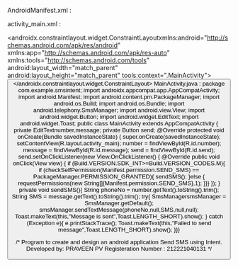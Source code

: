 
AndroidManifest.xml :
<?xml version="1.0" encoding="utf-8"?>
<manifest xmlns:android="http://schemas.android.com/apk/res/android"
xmlns:tools="http://schemas.android.com/tools">
<uses-feature
android:name="android.hardware.telephony"
android:required="false" />
<uses-permission android:name="android.permission.SEND_SMS"/>
<uses-permission android:name="android.permission.RECEIVE_SMS"/>
<application
android:allowBackup="true"
android:dataExtractionRules="@xml/data_extraction_rules"
android:fullBackupContent="@xml/backup_rules"
android:icon="@mipmap/ic_launcher"
android:label="@string/app_name"
android:roundIcon="@mipmap/ic_launcher_round"
android:supportsRtl="true"
android:theme="@style/Theme.SMSIntent"
tools:targetApi="31">
<activity
android:name=".MainActivity"
android:exported="true">
<intent-filter>
<action android:name="android.intent.action.MAIN" />
<category android:name="android.intent.category.LAUNCHER" />
</intent-filter>
</activity>
</application>
</manifest>
activity_main.xml :
<?xml version="1.0" encoding="utf-8"?>
<androidx.constraintlayout.widget.ConstraintLayoutxmlns:android="http://schemas.android.com/apk/res/android"
xmlns:app="http://schemas.android.com/apk/res-auto"
xmlns:tools="http://schemas.android.com/tools"
android:layout_width="match_parent"
android:layout_height="match_parent"
tools:context=".MainActivity">
<EditText
android:id="@+id/number"
android:layout_width="wrap_content"
android:layout_height="wrap_content"
android:layout_marginTop="180dp"
android:ems="10"
android:inputType="phone"
android:text="Phone Number"
app:layout_constraintEnd_toEndOf="parent"
app:layout_constraintHorizontal_bias="0.497"
app:layout_constraintStart_toStartOf="parent"
app:layout_constraintTop_toTopOf="parent" />
<EditText
android:id="@+id/message"
android:layout_width="wrap_content"
android:layout_height="wrap_content"
android:layout_marginTop="24dp"
android:ems="10"
android:inputType="text"
android:text="Type Message"
app:layout_constraintEnd_toEndOf="parent"
app:layout_constraintHorizontal_bias="0.497"
app:layout_constraintStart_toStartOf="parent"
app:layout_constraintTop_toBottomOf="@+id/number" />
<Button
android:id="@+id/send"
android:layout_width="100dp"
android:layout_height="57dp"
android:layout_marginBottom="316dp"
android:text="SEND"
app:layout_constraintBottom_toBottomOf="parent"
app:layout_constraintEnd_toEndOf="parent"
app:layout_constraintHorizontal_bias="0.498"
app:layout_constraintStart_toStartOf="parent"
app:layout_constraintTop_toBottomOf="@+id/message"
app:layout_constraintVertical_bias="0.452" />
<TextView
android:id="@+id/textView2"
android:layout_width="wrap_content"
android:layout_height="wrap_content"
android:text="SEND SMS"
android:textColor="@color/black"
android:textSize="24sp"
app:layout_constraintBottom_toBottomOf="parent"
app:layout_constraintEnd_toEndOf="parent"
app:layout_constraintHorizontal_bias="0.498"
app:layout_constraintStart_toStartOf="parent"
app:layout_constraintTop_toTopOf="parent"
app:layout_constraintVertical_bias="0.161" />
</androidx.constraintlayout.widget.ConstraintLayout>
MainActivity.java :
package com.example.smsintent;
import androidx.appcompat.app.AppCompatActivity;
import android.Manifest;
import android.content.pm.PackageManager;
import android.os.Build;
import android.os.Bundle;
import android.telephony.SmsManager;
import android.view.View;
import android.widget.Button;
import android.widget.EditText;
import android.widget.Toast;
public class MainActivity extends AppCompatActivity {
    private EditTextnumber,message;
    private Button send;
    @Override
    protected void onCreate(Bundle savedInstanceState) {
super.onCreate(savedInstanceState);
setContentView(R.layout.activity_main);
        number = findViewById(R.id.number);
        message = findViewById(R.id.message);
        send = findViewById(R.id.send);
send.setOnClickListener(new View.OnClickListener() {
            @Override
            public void onClick(View view) {
                if (Build.VERSION.SDK_INT>=Build.VERSION_CODES.M){
                    if (checkSelfPermission(Manifest.permission.SEND_SMS) == PackageManager.PERMISSION_GRANTED){
sendSMS();
                    }else {
requestPermissions(new String[]{Manifest.permission.SEND_SMS},1);
                    }}}  });
    }
    private void sendSMS(){
        String phoneNo = number.getText().toString().trim();
        String SMS = message.getText().toString().trim();
        try{
SmsManagersmsManager = SmsManager.getDefault();
smsManager.sendTextMessage(phoneNo,null,SMS,null,null);
Toast.makeText(this,"Message is sent",Toast.LENGTH_SHORT).show();
        } catch (Exception e){
e.printStackTrace();
Toast.makeText(this,"Failed to send message",Toast.LENGTH_SHORT).show();
        }}}

/*
Program to create and design an android application Send SMS using Intent.
Developed by: PRAVEEN PV
Registeration Number : 212221040131
*/
